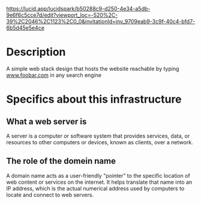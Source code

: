 https://lucid.app/lucidspark/b50288c9-d250-4e34-a5db-9e6f6c5cce7d/edit?viewport_loc=-520%2C-39%2C2046%2C1123%2C0_0&invitationId=inv_9709eab9-3c9f-40c4-bfd7-6b5d45e5e4ce

# Description
A simple web stack design that hosts the website reachable by typing www.foobar.com in any search engine

# Specifics about this infrastructure

## What a web server is
A server is a computer or software system that provides services, data, or resources to other computers or devices, known as clients, over a network.

## The role of the domein name
A domain name acts as a user-friendly "pointer" to the specific location of web content or services on the internet. It helps translate that name into an IP address, which is the actual numerical address used by computers to locate and connect to web servers.
